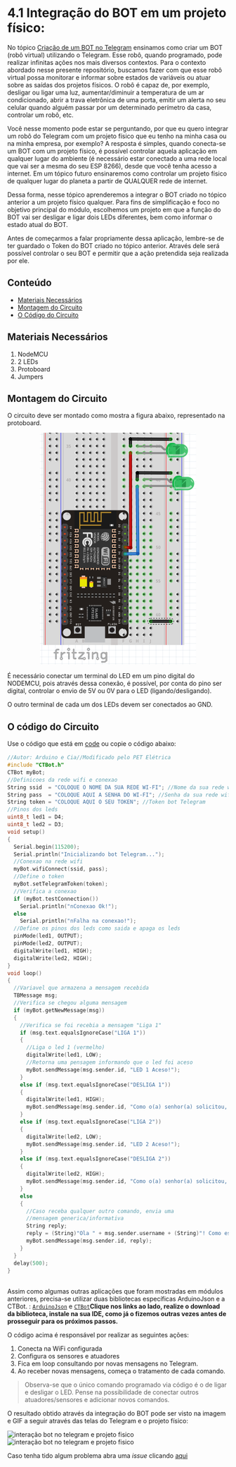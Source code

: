 # 4.1 Integração do BOT em um projeto físico:

No tópico [Criação de um BOT no Telegram](https://github.com/PETEletricaUFBA/automacao-iot-nodemcu/tree/master/M%C3%B3dulo%203/Telegram/1.%20Cria%C3%A7%C3%A3o%20de%20um%20BOT%20pelo%20Telegram) ensinamos como criar um BOT (robô virtual) utilizando o Telegram. Esse robô, quando programado, pode realizar infinitas ações nos mais diversos contextos. Para o contexto abordado nesse presente repositório, buscamos fazer com que esse robô virtual possa monitorar e informar sobre estados de variáveis ou atuar sobre as saídas dos projetos físicos. O robô é capaz de, por exemplo, desligar ou ligar uma luz, aumentar/diminuir a temperatura de um ar condicionado, abrir a trava eletrônica de uma porta, emitir um alerta no seu celular quando alguém passar por um determinado perímetro da casa, controlar um robô, etc.

Você nesse momento pode estar se perguntando, por que eu quero integrar um robô do Telegram com um projeto físico que eu tenho na minha casa ou na minha empresa, por exemplo? A resposta é simples, quando conecta-se um BOT com um projeto físico, é possível controlar aquela aplicação em qualquer lugar do ambiente (é necessário estar conectado a uma rede local que vai ser a mesma do seu ESP 8266), desde que você tenha acesso a internet. Em um tópico futuro ensinaremos como controlar um projeto físico de qualquer lugar do planeta a partir de QUALQUER rede de internet.

Dessa forma, nesse tópico aprenderemos a integrar o BOT criado no tópico anterior a um projeto físico qualquer. Para fins de simplificação e foco no objetivo principal do módulo, escolhemos um projeto em que a função do BOT vai ser desligar e ligar dois LEDs diferentes, bem como informar o estado atual do BOT.

Antes de começarmos a falar propriamente dessa aplicação, lembre-se de ter guardado o Token do BOT criado no tópico anterior. Através dele será possível controlar o seu BOT e permitir que a ação pretendida seja realizada por ele.

## Conteúdo
- [Materiais Necessários](#materiais-necessários)
- [Montagem do Circuito](#montagem-do-circuito)
- [O Código do Circuito](#o-c&oacute;digo-do-circuito)

## Materiais Necessários
1. NodeMCU
3. 2 LEDs
4. Protoboard
5. Jumpers

## Montagem do Circuito
O circuito deve ser montado como mostra a figura abaixo, representado na protoboard.

 <p align="center">
  <img src="assets/protoboard.PNG" alt="Protoboard"/>
</p>

É necessário conectar um terminal do LED em um pino digital do NODEMCU, pois através dessa conexão, é possível, por conta do pino ser digital, controlar o envio de 5V ou 0V para o LED (ligando/desligando).

O outro terminal de cada um dos LEDs devem ser conectados ao GND.


## O código do Circuito

Use o código que está em [code](code/code.ino) ou copie o código abaixo:
 
```C++
//Autor: Arduino e Cia//Modificado pelo PET Elétrica
#include "CTBot.h"
CTBot myBot;
//Definicoes da rede wifi e conexao
String ssid  = "COLOQUE O NOME DA SUA REDE WI-FI"; //Nome da sua rede wifi
String pass  = "COLOQUE AQUI A SENHA DO WI-FI"; //Senha da sua rede wifi
String token = "COLOQUE AQUI O SEU TOKEN"; //Token bot Telegram
//Pinos dos leds
uint8_t led1 = D4;
uint8_t led2 = D3;
void setup()
{
  Serial.begin(115200);
  Serial.println("Inicializando bot Telegram...");
  //Conexao na rede wifi
  myBot.wifiConnect(ssid, pass);
  //Define o token
  myBot.setTelegramToken(token);
  //Verifica a conexao
  if (myBot.testConnection())
    Serial.println("nConexao Ok!");
  else
    Serial.println("nFalha na conexao!");
  //Define os pinos dos leds como saida e apaga os leds
  pinMode(led1, OUTPUT);
  pinMode(led2, OUTPUT);
  digitalWrite(led1, HIGH);
  digitalWrite(led2, HIGH);
}
void loop()
{
  //Variavel que armazena a mensagem recebida
  TBMessage msg;
  //Verifica se chegou alguma mensagem
  if (myBot.getNewMessage(msg))
  {
    //Verifica se foi recebia a mensagem "Liga 1"
    if (msg.text.equalsIgnoreCase("LIGA 1"))
    {
      //Liga o led 1 (vermelho)
      digitalWrite(led1, LOW);
      //Retorna uma pensagem informando que o led foi aceso
      myBot.sendMessage(msg.sender.id, "LED 1 Aceso!");
    }
    else if (msg.text.equalsIgnoreCase("DESLIGA 1"))
    {
      digitalWrite(led1, HIGH);
      myBot.sendMessage(msg.sender.id, "Como o(a) senhor(a) solicitou, o LED 1 foi Apagado!");
    }
    else if (msg.text.equalsIgnoreCase("LIGA 2"))
    {
      digitalWrite(led2, LOW);
      myBot.sendMessage(msg.sender.id, "LED 2 Aceso!");
    }
    else if (msg.text.equalsIgnoreCase("DESLIGA 2"))
    {
      digitalWrite(led2, HIGH);
      myBot.sendMessage(msg.sender.id, "Como o(a) senhor(a) solicitou, o LED 2 foi Apagado!");
    }
    else
    {
      //Caso receba qualquer outro comando, envia uma
      //mensagem generica/informativa
      String reply;
      reply = (String)"Ola " + msg.sender.username + (String)"! Como está você? Provavelmente você enviou uma mensagem inválida. Envie uma mensagem aceita!";
      myBot.sendMessage(msg.sender.id, reply);
    }
  }
  delay(500);
}
  
```
Assim como algumas outras aplicações que foram mostradas em módulos anteriores, precisa-se utilizar duas bibliotecas específicas ArduinoJson e a CTBot. : [``ArduinoJson``](library/ArduinoJson.zip) e [``CTBot``](library/CTBot.zip)**Clique nos links ao lado, realize o download da biblioteca, instale na sua IDE, como já o fizemos outras vezes antes de prosseguir para os próximos passos.**



O código acima é responsável por realizar as seguintes ações:

1. Conecta na WiFi configurada 
2. Configura os sensores e atuadores 
3. Fica em loop consultando por novas mensagens no Telegram.
4. Ao receber novas mensagens, começa o tratamento de cada comando.

> Observa-se que o único comando programado via código é o de ligar e desligar o LED. Pense na possibilidade de conectar outros atuadores/sensores e adicionar novos comandos.

O resultado obtido através da integração do BOT pode ser visto na imagem e GIF a seguir através das telas do Telegram e o projeto físico:

![interação bot no telegram e projeto fisico](assets/gif1.gif)
![interação bot no telegram e projeto fisico](assets/essetaok.gif)

Caso tenha tido algum problema abra uma _issue_ clicando [aqui](https://github.com/PETEletricaUFBA/IoT/issues/new)
